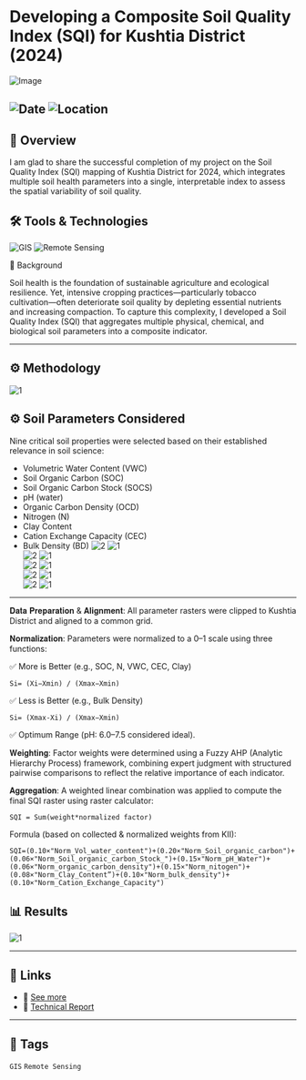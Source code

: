 # Developing a Composite Soil Quality Index (SQI) for Kushtia District (2024) 

![Image](https://framerusercontent.com/images/lEJroOaLbqiE0sTyjJF4tqUSs.jpg?scale-down-to=2048&width=2550&height=3300)  

![Date](https://img.shields.io/badge/22/08/2025-22/08/2025-blue) 
![Location](https://img.shields.io/badge/Location-Rajshahi-green) 
---

## 📝 Overview
I am glad to share the successful completion of my project on the Soil Quality Index (SQI) mapping of Kushtia District for 2024, which integrates multiple soil health parameters into a single, interpretable index to assess the spatial variability of soil quality.

## 🛠️ Tools & Technologies
![GIS](https://img.shields.io/badge/GIS-ArcGIS-green) 
![Remote Sensing](https://img.shields.io/badge/Remote%20Sensing-Satellite%20Data-orange)  

🔎 Background

Soil health is the foundation of sustainable agriculture and ecological resilience. Yet, intensive cropping practices—particularly tobacco cultivation—often deteriorate soil quality by depleting essential nutrients and increasing compaction. To capture this complexity, I developed a Soil Quality Index (SQI) that aggregates multiple physical, chemical, and biological soil parameters into a composite indicator.

---

## ⚙️ Methodology
![1](https://framerusercontent.com/images/SsGFmSox7WzdLKh7srgG4RQ6aBE.jpg?scale-down-to=1024&width=5400&height=4800)  

## ⚙️ Soil Parameters Considered

Nine critical soil properties were selected based on their established relevance in soil science:

- Volumetric Water Content (VWC)
- Soil Organic Carbon (SOC)
- Soil Organic Carbon Stock (SOCS)
- pH (water)
- Organic Carbon Density (OCD)
- Nitrogen (N)
- Clay Content
- Cation Exchange Capacity (CEC)
- Bulk Density (BD)
![2](https://framerusercontent.com/images/MOnH6WgabonxzMDpfKCzfIVw3k.jpg?scale-down-to=2048&width=2550&height=3300) 
![1](https://framerusercontent.com/images/Bv2YSv2q1ruPFGMV8Zi03pAHfI.jpg?scale-down-to=2048&width=2550&height=3300)  
![2](https://framerusercontent.com/images/rJQs8ublU1OmwCKh1xYc69rAJ8g.jpg?scale-down-to=2048&width=2550&height=3300) 
![1](https://framerusercontent.com/images/wYpttOuIfKnmiB0cfcgF2EdHcKs.jpg?scale-down-to=2048&width=2550&height=3300)  
![2](https://framerusercontent.com/images/jk9NnSD0XLWJwLIbfkntF0eA4FA.jpg?scale-down-to=2048&width=2550&height=3300) 
![1](https://framerusercontent.com/images/oluHcW4il2YMtVuJXotLJNN97w.jpg?scale-down-to=2048&width=2550&height=3300)  
![2](https://framerusercontent.com/images/eynNA9GI5GSNwj6M0UtrTrQzgJg.jpg?scale-down-to=2048&width=2550&height=3300)
![1](https://framerusercontent.com/images/BwbJ70tcQ0N6H9Atmy8C6ivOEc.jpg?scale-down-to=2048&width=2550&height=3300)  
![2](https://framerusercontent.com/images/FsKPtmy06Hr5Ok4ni3F6K93BGw.jpg?scale-down-to=2048&width=2550&height=3300)
![1](https://framerusercontent.com/images/kV07P51a9agpM1hIacRlHFPCf8.jpg?scale-down-to=2048&width=2550&height=3300)  
---
𝐃𝐚𝐭𝐚 𝐏𝐫𝐞𝐩𝐚𝐫𝐚𝐭𝐢𝐨𝐧 & 𝐀𝐥𝐢𝐠𝐧𝐦𝐞𝐧𝐭: All parameter rasters were clipped to Kushtia District and aligned to a common grid.

𝐍𝐨𝐫𝐦𝐚𝐥𝐢𝐳𝐚𝐭𝐢𝐨𝐧: Parameters were normalized to a 0–1 scale using three functions:

 ✅ More is Better (e.g., SOC, N, VWC, CEC, Clay)

``` text
Si​= (Xi​−Xmin) / (Xmax​−Xmin)​​​
```

 ✅ Less is Better (e.g., Bulk Density)

``` text
Si​= (Xmax​-Xi​) / (Xmax​−Xmin)​​​
```

 ✅ Optimum Range (pH: 6.0–7.5 considered ideal).

𝐖𝐞𝐢𝐠𝐡𝐭𝐢𝐧𝐠: Factor weights were determined using a Fuzzy AHP (Analytic Hierarchy Process) framework, combining expert judgment with structured pairwise comparisons to reflect the relative importance of each indicator.

𝐀𝐠𝐠𝐫𝐞𝐠𝐚𝐭𝐢𝐨𝐧: A weighted linear combination was applied to compute the final SQI raster using raster calculator:

``` text
SQI = Sum(weight*normalized factor)
```

Formula (based on collected & normalized weights from KII):

``` text
SQI=(0.10×"Norm_Vol_water_content")+(0.20×"Norm_Soil_organic_carbon")+(0.06×"Norm_Soil_organic_carbon_Stock_")+(0.15×"Norm_pH_Water")+(0.06×"Norm_organic_carbon_density")+(0.15×"Norm_nitogen")+(0.08×"Norm_Clay_Content”)+(0.10×"Norm_bulk_density")+(0.10×"Norm_Cation_Exchange_Capacity")
```

## 📊 Results

![1](https://framerusercontent.com/images/lEJroOaLbqiE0sTyjJF4tqUSs.jpg?scale-down-to=2048&width=2550&height=3300)  

---

## 📎 Links
- 🔗 [See more](https://www.linkedin.com/posts/imtiajiqbalmahfuj_soil-quality-index-sqi-2024-activity-7364734668937596929-IMrF?utm_source=share&utm_medium=member_desktop&rcm=ACoAAETCC3UBjMNBwycvXEm57I2FBEXCxvdKcM0)  
- 📄 [Technical Report]()

---

## 🔖 Tags
`GIS` `Remote Sensing` 

